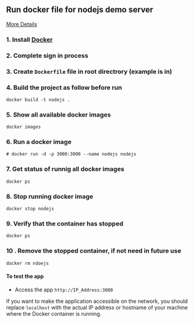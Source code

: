## Run docker file for nodejs demo server
[More Details](https://onexlab-io.medium.com/docker-node-js-hello-world-ed6c4d16a292)

### 1. Install [Docker](https://www.docker.com/products/docker-desktop/)

### 2. Complete sign in process

### 3. Create `Dockerfile` file in root directrory (example is in)

### 4. Build the project as follow before run
```
docker build -t nodejs .
``` 

### 5. Show all available docker images
```
docker images
```

### 6. Run a docker image
```
# docker run -d -p 3000:3000 --name nodejs nodejs
```

### 7. Get status of runnig all docker images
```
docker ps
```

### 8. Stop running docker image
```
docker stop nodejs
```

### 9. Verify that the container has stopped
```
docker ps
```

### 10 . Remove the stopped container, if not need in future use
```
docker rm ndoejs
```

#### To test the app 

* Access the app `http://IP_Address:3000`

If you want to make the application accessible on the network, you should replace `localhost` with the actual IP address or hostname of your machine where the Docker container is running.